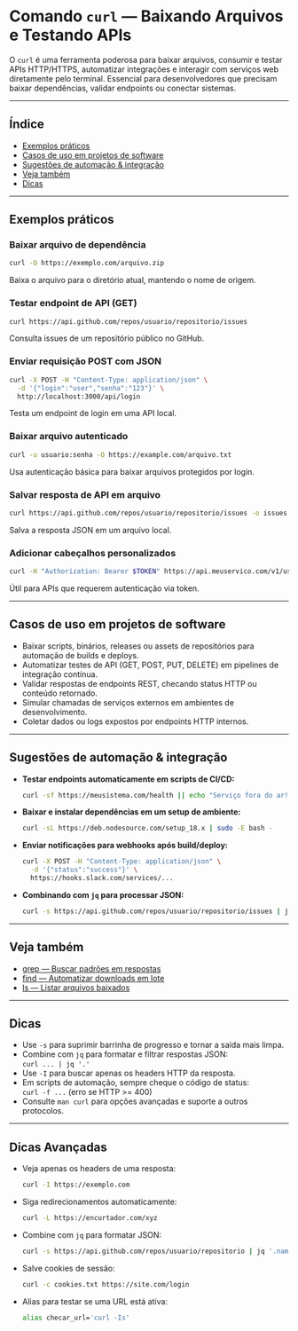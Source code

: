 # Comando `curl` — Baixando Arquivos e Testando APIs

O `curl` é uma ferramenta poderosa para baixar arquivos, consumir e testar APIs HTTP/HTTPS, automatizar integrações e interagir com serviços web diretamente pelo terminal. Essencial para desenvolvedores que precisam baixar dependências, validar endpoints ou conectar sistemas.

---

## Índice

- [Exemplos práticos](#exemplos-práticos)
- [Casos de uso em projetos de software](#casos-de-uso-em-projetos-de-software)
- [Sugestões de automação & integração](#sugestões-de-automação--integração)
- [Veja também](#veja-também)
- [Dicas](#dicas)

---

## Exemplos práticos

### Baixar arquivo de dependência

```bash
curl -O https://exemplo.com/arquivo.zip
```
Baixa o arquivo para o diretório atual, mantendo o nome de origem.

### Testar endpoint de API (GET)

```bash
curl https://api.github.com/repos/usuario/repositorio/issues
```
Consulta issues de um repositório público no GitHub.

### Enviar requisição POST com JSON

```bash
curl -X POST -H "Content-Type: application/json" \
  -d '{"login":"user","senha":"123"}' \
  http://localhost:3000/api/login
```
Testa um endpoint de login em uma API local.

### Baixar arquivo autenticado

```bash
curl -u usuario:senha -O https://example.com/arquivo.txt
```
Usa autenticação básica para baixar arquivos protegidos por login.

### Salvar resposta de API em arquivo

```bash
curl https://api.github.com/repos/usuario/repositorio/issues -o issues.json
```
Salva a resposta JSON em um arquivo local.

### Adicionar cabeçalhos personalizados

```bash
curl -H "Authorization: Bearer $TOKEN" https://api.meuservico.com/v1/users
```
Útil para APIs que requerem autenticação via token.

---

## Casos de uso em projetos de software

- Baixar scripts, binários, releases ou assets de repositórios para automação de builds e deploys.
- Automatizar testes de API (GET, POST, PUT, DELETE) em pipelines de integração contínua.
- Validar respostas de endpoints REST, checando status HTTP ou conteúdo retornado.
- Simular chamadas de serviços externos em ambientes de desenvolvimento.
- Coletar dados ou logs expostos por endpoints HTTP internos.

---

## Sugestões de automação & integração

- **Testar endpoints automaticamente em scripts de CI/CD:**
  ```bash
  curl -sf https://meusistema.com/health || echo "Serviço fora do ar!"
  ```

- **Baixar e instalar dependências em um setup de ambiente:**
  ```bash
  curl -sL https://deb.nodesource.com/setup_18.x | sudo -E bash -
  ```

- **Enviar notificações para webhooks após build/deploy:**
  ```bash
  curl -X POST -H "Content-Type: application/json" \
    -d '{"status":"success"}' \
    https://hooks.slack.com/services/...
  ```

- **Combinando com `jq` para processar JSON:**
  ```bash
  curl -s https://api.github.com/repos/usuario/repositorio/issues | jq '.[] | .title'
  ```

---

## Veja também

- [grep — Buscar padrões em respostas](grep.md)
- [find — Automatizar downloads em lote](find.md)
- [ls — Listar arquivos baixados](ls.md)

---

## Dicas

- Use `-s` para suprimir barrinha de progresso e tornar a saída mais limpa.
- Combine com `jq` para formatar e filtrar respostas JSON:  
  `curl ... | jq '.'`
- Use `-I` para buscar apenas os headers HTTP da resposta.
- Em scripts de automação, sempre cheque o código de status:  
  `curl -f ...` (erro se HTTP >= 400)
- Consulte `man curl` para opções avançadas e suporte a outros protocolos.

---

## Dicas Avançadas

- Veja apenas os headers de uma resposta:
  ```bash
  curl -I https://exemplo.com
  ```

- Siga redirecionamentos automaticamente:
  ```bash
  curl -L https://encurtador.com/xyz
  ```

- Combine com `jq` para formatar JSON:
  ```bash
  curl -s https://api.github.com/repos/usuario/repositorio | jq '.name, .stargazers_count'
  ```

- Salve cookies de sessão:
  ```bash
  curl -c cookies.txt https://site.com/login
  ```

- Alias para testar se uma URL está ativa:
  ```bash
  alias checar_url='curl -Is'
  ```